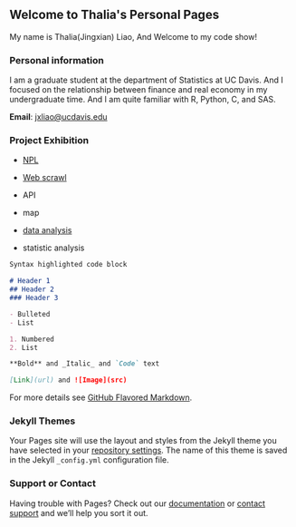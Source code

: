 ## Welcome to Thalia's Personal Pages

My name is Thalia(Jingxian) Liao, And Welcome to my code show!

### Personal information

I am a graduate student at the department of Statistics at UC Davis. And I focused on the relationship between finance and real economy in my undergraduate time. And I am quite familiar with R, Python, C, and SAS. 

**Email**: jxliao@ucdavis.edu

### Project Exhibition

- [NPL](https://github.com/thalia-L/thalia-L.github.io/blob/master/NPL.ipynb) 

- [Web scrawl](https://github.com/thalia-L/thalia-L.github.io/blob/master/API.ipynb)

- API

- map 

- [data analysis](https://github.com/thalia-L/thalia-L.github.io/blob/master/nutrition%20comparison%20between%20multiple%20fruit%20and%20vegetable.ipynb)

- statistic analysis


```markdown
Syntax highlighted code block

# Header 1
## Header 2
### Header 3

- Bulleted
- List

1. Numbered
2. List

**Bold** and _Italic_ and `Code` text

[Link](url) and ![Image](src)
```

For more details see [GitHub Flavored Markdown](https://guides.github.com/features/mastering-markdown/).

### Jekyll Themes

Your Pages site will use the layout and styles from the Jekyll theme you have selected in your [repository settings](https://github.com/thalia-L/test/settings). The name of this theme is saved in the Jekyll `_config.yml` configuration file.

### Support or Contact

Having trouble with Pages? Check out our [documentation](https://help.github.com/categories/github-pages-basics/) or [contact support](https://github.com/contact) and we’ll help you sort it out.
